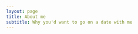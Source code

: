 ```yaml
---
layout: page
title: About me
subtitle: Why you'd want to go on a date with me
---
```


<span class="fa fa-graduation-cap"></span>

